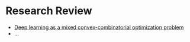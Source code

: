 # Research Review
- [Deep learning as a mixed convex-combinatorial optimization problem](../deep-learning/deep-learning-mixed-convex-combinatorial-optimization.ipynb)
- ...

